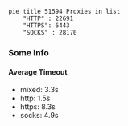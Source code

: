 
```mermaid
pie title 51594 Proxies in list
    "HTTP" : 22691
    "HTTPS": 6443
    "SOCKS" : 28170
```

### Some Info
#### Average Timeout

- mixed: 3.3s
- http: 1.5s
- https: 8.3s
- socks: 4.9s